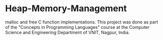 # Heap-Memory-Management
malloc and free C function implementations. This project was done as part of the "Concepts in Programming Languages" course at the Computer Science and Engineering Department of VNIT, Nagpur, India.
